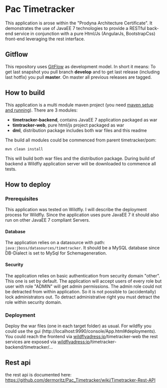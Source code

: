 # Pac Timetracker

This application is arose within the "Prodyna Architecture Certificate". It demonstrates the use of JavaEE 7 technologies to provide a RESTful back-end service in conjunction with a pure Html/Js (AngularJs, BootstrapCss) front-end leveraging the rest interface.

## Gitflow

This repository uses [GitFlow](http://nvie.com/posts/a-successful-git-branching-model/) as development model. In short it means: To get last snapshot you pull branch **develop** and to get last release (including last hotfix) you pull **master**. On master all previous releases are tagged.

## How to build

This application is a multi module maven project (you need [maven setup and running](https://maven.apache.org/guides/getting-started/maven-in-five-minutes.html)). There are 3 modules:

- **timetracker-backend**, contains JavaEE 7 application packaged as war
- **timtracker-web**, pure html/js project packaged as war
- **dml**, distribution package includes both war files and this readme

The build all modules could be commenced from parent timetracker/pom:
 
 ```
 mvn clean install
 ```
 
This will build both war files and the distribution package. During build of backend a Wildfly application server will be downloaded to commence all tests.
 
## How to deploy

### Prerequisites

This application was tested on Wildfly. I will describe the deployment process for Wildfly. Since the application uses pure JavaEE 7 it should also run on other JavaEE 7 compliant Servers.

#### Database

The application relies on a datasource with path: `java:jboss/datasources/timetracker`. It should be a MySQL database since DB-Dialect is set to MySql for Schemageneration.

#### Security

The application relies on basic authentication from security domain "other". This one is set by default. The application will accept users of every role but user with role "ADMIN" will get admin permissions. The admin role could not be detracted from within application. So it is not possible to (accidentally) lock administrators out. To detract administrative right you must detract the role within security domain.

### Deployment

Deploy the war files (one in each target folder) as usual. For wildfly you could use the gui (http://localhost:9990/console/App.html#deployments). You could reach the frontend via <wildflyadress:ip>/timetracker-web the rest services are exposed via <wildflyadress:ip>/timetracker-backend/timetracker/...

## Rest api

the rest api is documented here: https://github.com/dermoritz/Pac_Timetracker/wiki/Timetracker-Rest-API

 
 
 
 